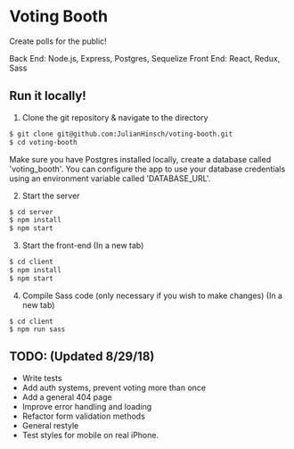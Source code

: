 # Voting Booth

Create polls for the public!

Back End: Node.js, Express, Postgres, Sequelize
Front End: React, Redux, Sass

## Run it locally!

1. Clone the git repository & navigate to the directory

```bash
$ git clone git@github.com:JulianHinsch/voting-booth.git
$ cd voting-booth
```

Make sure you have Postgres installed locally, create a database called 'voting_booth'.
You can configure the app to use your database credentials using an environment variable called 'DATABASE_URL'.

2.  Start the server

```bash
$ cd server
$ npm install
$ npm start
```

3.  Start the front-end
(In a new tab)

```bash
$ cd client
$ npm install
$ npm start
```

4.  Compile Sass code (only necessary if you wish to make changes)
(In a new tab)

```
$ cd client
$ npm run sass
```

## TODO: (Updated 8/29/18)

- Write tests
- Add auth systems, prevent voting more than once
- Add a general 404 page
- Improve error handling and loading
- Refactor form validation methods
- General restyle
- Test styles for mobile on real iPhone.
